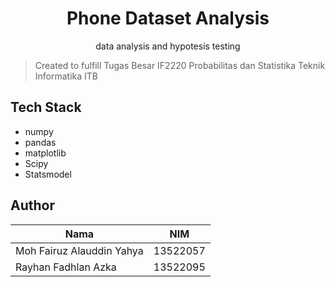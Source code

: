 <div align="center">
  <h1 align="center">Phone Dataset Analysis</h1>

  <p align="center">
    data analysis and hypotesis testing
    <br />
  </p>
</div>

> Created to fulfill Tugas Besar IF2220 Probabilitas dan Statistika Teknik Informatika ITB

## Tech Stack
- numpy
- pandas
- matplotlib
- Scipy
- Statsmodel

##  Author

| Nama                  | NIM      |
| --------------------- | -------- |
| Moh Fairuz Alauddin Yahya   | 13522057 |
| Rayhan Fadhlan Azka     | 13522095 |